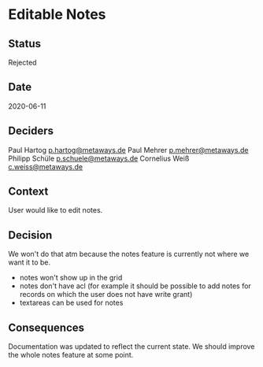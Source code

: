 # Editable Notes

## Status

Rejected

## Date

2020-06-11

## Deciders

Paul Hartog <p.hartog@metaways.de>
Paul Mehrer <p.mehrer@metaways.de>
Philipp Schüle <p.schuele@metaways.de>
Cornelius Weiß <c.weiss@metaways.de>

## Context

User would like to edit notes.

## Decision

We won't do that atm because the notes feature is currently not where we want it to be.

- notes won't show up in the grid
- notes don't have acl (for example it should be possible to add notes for records on which the user does not have write grant)
- textareas can be used for notes

## Consequences

Documentation was updated to reflect the current state. We should improve the whole notes feature at some point.